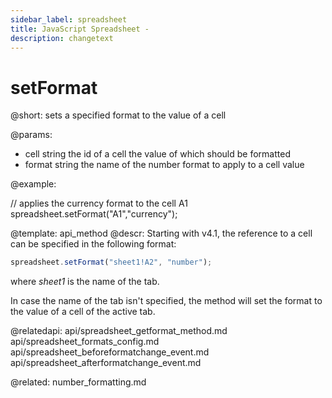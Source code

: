 ```yaml
---
sidebar_label: spreadsheet
title: JavaScript Spreadsheet - 
description: changetext
---
```


setFormat
=============

@short: sets a specified format to the value of a cell

@params:

- cell		string			the id of a cell the value of which should be formatted
- format	string			the name of the number format to apply to a cell value

@example:

// applies the currency format to the cell A1
spreadsheet.setFormat("A1","currency");

@template: api_method
@descr:
Starting with v4.1, the reference to a cell can be specified in the following format:

~~~js
spreadsheet.setFormat("sheet1!A2", "number"); 
~~~

where *sheet1* is the name of the tab.

In case the name of the tab isn't specified, the method will set the format to the value of a cell of the active tab.

@relatedapi:
api/spreadsheet_getformat_method.md
api/spreadsheet_formats_config.md
api/spreadsheet_beforeformatchange_event.md
api/spreadsheet_afterformatchange_event.md

@related:
number_formatting.md


